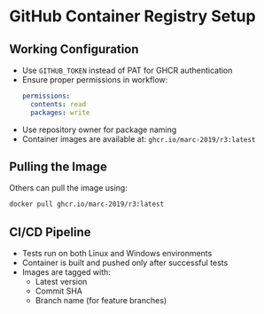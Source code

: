# GitHub Container Registry Setup

## Working Configuration
- Use `GITHUB_TOKEN` instead of PAT for GHCR authentication
- Ensure proper permissions in workflow:
  ```yaml
  permissions:
    contents: read
    packages: write
  ```
- Use repository owner for package naming
- Container images are available at: `ghcr.io/marc-2019/r3:latest`

## Pulling the Image
Others can pull the image using:
```bash
docker pull ghcr.io/marc-2019/r3:latest
```

## CI/CD Pipeline
- Tests run on both Linux and Windows environments
- Container is built and pushed only after successful tests
- Images are tagged with:
  - Latest version
  - Commit SHA
  - Branch name (for feature branches)
